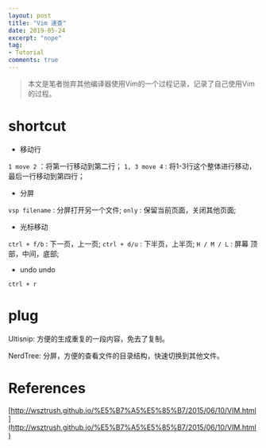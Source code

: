 ```yaml
---
layout: post
title: "Vim 速查"
date: 2019-05-24
excerpt: "nope"
tag:
- Tutorial
comments: true
---
```


> 本文是笔者抛弃其他编译器使用Vim的一个过程记录，记录了自己使用Vim的过程。

# shortcut

- 移动行

`1 move 2` ：将第一行移动到第二行；
`1, 3 move 4` : 将1-3行这个整体进行移动，最后一行移动到第四行；

- 分屏

`vsp filename` : 分屏打开另一个文件;
`only` : 保留当前页面，关闭其他页面;

- 光标移动

`ctrl + f/b` : 下一页，上一页;
`ctrl + d/u` : 下半页，上半页;
`H / M / L`  : 屏幕 顶部，中间，底部;

- undo undo

`ctrl + r` 

# plug

Ultisnip: 方便的生成重复的一段内容，免去了复制。

NerdTree: 分屏，方便的查看文件的目录结构，快速切换到其他文件。

# References

[http://wsztrush.github.io/%E5%B7%A5%E5%85%B7/2015/06/10/VIM.html](http://wsztrush.github.io/%E5%B7%A5%E5%85%B7/2015/06/10/VIM.html)
